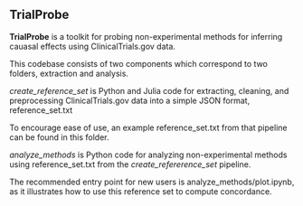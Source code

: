 ## TrialProbe

**TrialProbe** is a toolkit for probing non-experimental methods for inferring cauasal effects using ClinicalTrials.gov data.

This codebase consists of two components which correspond to two folders, extraction and analysis.

*create_reference_set* is Python and Julia code for extracting, cleaning, and preprocessing ClinicalTrials.gov data into a simple JSON format, reference_set.txt

To encourage ease of use, an example reference_set.txt from that pipeline can be found in this folder.

*analyze_methods* is Python code for analyzing non-experimental methods using reference_set.txt from the *create_refererence_set* pipeline.

The recommended entry point for new users is analyze_methods/plot.ipynb, as it illustrates how to use this reference set to compute concordance.
